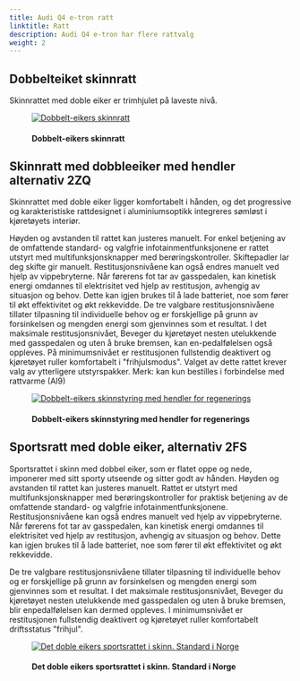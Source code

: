 ```yaml
---
title: Audi Q4 e-tron ratt
linktitle: Ratt
description: Audi Q4 e-tron har flere rattvalg
weight: 2
---
```

<!-- markdownlint-disable MD033 -->
## Dobbelteiket skinnratt

Skinnrattet med doble eiker er trimhjulet på laveste nivå.

<figure>
    <a href="https://media.electrichasgoneaudi.net/multimedia/models/q4-e-tron/interior/steeringwheels/standard.jpg">
        <img src="https://media.electrichasgoneaudi.net/multimedia/models/q4-e-tron/interior/steeringwheels/standard.jpg"
        alt="Dobbelt-eikers skinnratt" title="Dobbelt-eikers skinnratt">
    </a>
    <figcaption><h4>Dobbelt-eikers skinnratt</h4></figcaption>
</figure>

## Skinnratt med dobbleeiker med hendler alternativ 2ZQ

Skinnrattet med doble eiker ligger komfortabelt i hånden, og det progressive og karakteristiske rattdesignet i aluminiumsoptikk integreres sømløst i kjøretøyets interiør.

Høyden og avstanden til rattet kan justeres manuelt. For enkel betjening av de omfattende standard- og valgfrie infotainmentfunksjonene er rattet utstyrt med multifunksjonsknapper med berøringskontroller. Skiftepadler lar deg skifte gir manuelt.
Restitusjonsnivåene kan også endres manuelt ved hjelp av vippebryterne. Når førerens fot
tar av gasspedalen, kan kinetisk energi omdannes til elektrisitet ved hjelp av restitusjon, avhengig av situasjon og behov. Dette kan igjen brukes til å lade batteriet, noe som fører til økt effektivitet
og økt rekkevidde.
De tre valgbare restitusjonsnivåene tillater tilpasning til individuelle behov og er forskjellige
på grunn av forsinkelsen og mengden energi som gjenvinnes som et resultat. I det maksimale restitusjonsnivået,
Beveger du kjøretøyet nesten utelukkende med gasspedalen og uten å bruke bremsen, kan en-pedalfølelsen også oppleves. På minimumsnivået er restitusjonen fullstendig deaktivert og kjøretøyet ruller komfortabelt i "frihjulsmodus". Valget av dette rattet krever valg av ytterligere utstyrspakker.
Merk: kan kun bestilles i forbindelse med rattvarme (AI9)

<figure>
    <a href="https://media.electrichasgoneaudi.net/multimedia/models/q4-e-tron/interior/steeringwheels/2zq.jpg">
        <img src="https://media.electrichasgoneaudi.net/multimedia/models/q4-e-tron/interior/steeringwheels/2zqs.jpg"
        alt="Dobbelt-eikers skinnstyring med hendler for regenerings" title="Dobbelt-eikers skinnstyring med hendler for regenerings">
    </a>
    <figcaption><h4>Dobbelt-eikers skinnstyring med hendler for regenerings</h4></figcaption>
</figure>

## Sportsratt med doble eiker, alternativ 2FS

Sportsrattet i skinn med dobbel eiker, som er flatet oppe og nede, imponerer med sitt sporty utseende og sitter godt
av hånden. Høyden og avstanden til rattet kan justeres manuelt. Rattet er utstyrt med multifunksjonsknapper med berøringskontroller for praktisk betjening av de omfattende standard- og valgfrie infotainmentfunksjonene.
Restitusjonsnivåene kan også endres manuelt ved hjelp av vippebryterne. Når førerens fot
tar av gasspedalen, kan kinetisk energi omdannes til elektrisitet ved hjelp av restitusjon, avhengig av situasjon og behov. Dette kan igjen brukes til å lade batteriet, noe som fører til økt effektivitet
og økt rekkevidde.

De tre valgbare restitusjonsnivåene tillater tilpasning til individuelle behov og er forskjellige
på grunn av forsinkelsen og mengden energi som gjenvinnes som et resultat. I det maksimale restitusjonsnivået,
Beveger du kjøretøyet nesten utelukkende med gasspedalen og uten å bruke bremsen, blir enpedalfølelsen
kan dermed oppleves. I minimumsnivået er restitusjonen fullstendig deaktivert og kjøretøyet ruller komfortabelt
driftsstatus "frihjul".

<figure>
    <a href="https://media.electrichasgoneaudi.net/multimedia/models/q4-e-tron/interior/steeringwheels/2fs.jpg">
        <img src="https://media.electrichasgoneaudi.net/multimedia/models/q4-e-tron/interior/steeringwheels/2fss.jpg"
        alt="Det doble eikers sportsrattet i skinn. Standard i Norge" title="Det doble eikers sportsrattet i skinn. Standard i Norge">
    </a>
    <figcaption><h4>Det doble eikers sportsrattet i skinn. Standard i Norge</h4></figcaption>
</figure>
